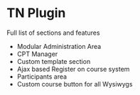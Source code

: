 # TN Plugin

Full list of sections and features

* Modular Administration Area
* CPT Manager
* Custom template section
* Ajax based Register on course system
* Participants area
* Custom course button for all Wysiwygs
